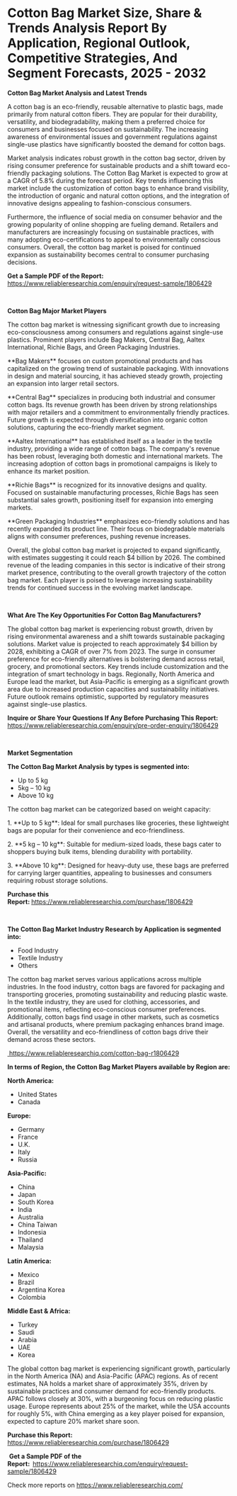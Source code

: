 <p><h1>Cotton Bag Market Size, Share & Trends Analysis Report By Application, Regional Outlook, Competitive Strategies, And Segment Forecasts, 2025 - 2032</h1></p><p><strong>Cotton Bag Market Analysis and Latest Trends</strong></p>
<p><p>A cotton bag is an eco-friendly, reusable alternative to plastic bags, made primarily from natural cotton fibers. They are popular for their durability, versatility, and biodegradability, making them a preferred choice for consumers and businesses focused on sustainability. The increasing awareness of environmental issues and government regulations against single-use plastics have significantly boosted the demand for cotton bags.</p><p>Market analysis indicates robust growth in the cotton bag sector, driven by rising consumer preference for sustainable products and a shift toward eco-friendly packaging solutions. The Cotton Bag Market is expected to grow at a CAGR of 5.8% during the forecast period. Key trends influencing this market include the customization of cotton bags to enhance brand visibility, the introduction of organic and natural cotton options, and the integration of innovative designs appealing to fashion-conscious consumers.</p><p>Furthermore, the influence of social media on consumer behavior and the growing popularity of online shopping are fueling demand. Retailers and manufacturers are increasingly focusing on sustainable practices, with many adopting eco-certifications to appeal to environmentally conscious consumers. Overall, the cotton bag market is poised for continued expansion as sustainability becomes central to consumer purchasing decisions.</p></p>
<p><strong>Get a Sample PDF of the Report:&nbsp;</strong> <a href="https://www.reliableresearchiq.com/enquiry/request-sample/1806429?utm_campaign=2273&utm_medium=2&utm_source=Github&utm_content=ia&utm_term=08022025&utm_id=cotton-bag">https://www.reliableresearchiq.com/enquiry/request-sample/1806429</a></p>
<p>&nbsp;</p>
<p><strong>Cotton Bag Major Market Players</strong></p>
<p><p>The cotton bag market is witnessing significant growth due to increasing eco-consciousness among consumers and regulations against single-use plastics. Prominent players include Bag Makers, Central Bag, Aaltex International, Richie Bags, and Green Packaging Industries.</p><p>**Bag Makers** focuses on custom promotional products and has capitalized on the growing trend of sustainable packaging. With innovations in design and material sourcing, it has achieved steady growth, projecting an expansion into larger retail sectors.</p><p>**Central Bag** specializes in producing both industrial and consumer cotton bags. Its revenue growth has been driven by strong relationships with major retailers and a commitment to environmentally friendly practices. Future growth is expected through diversification into organic cotton solutions, capturing the eco-friendly market segment.</p><p>**Aaltex International** has established itself as a leader in the textile industry, providing a wide range of cotton bags. The company's revenue has been robust, leveraging both domestic and international markets. The increasing adoption of cotton bags in promotional campaigns is likely to enhance its market position.</p><p>**Richie Bags** is recognized for its innovative designs and quality. Focused on sustainable manufacturing processes, Richie Bags has seen substantial sales growth, positioning itself for expansion into emerging markets.</p><p>**Green Packaging Industries** emphasizes eco-friendly solutions and has recently expanded its product line. Their focus on biodegradable materials aligns with consumer preferences, pushing revenue increases.</p><p>Overall, the global cotton bag market is projected to expand significantly, with estimates suggesting it could reach $4 billion by 2026. The combined revenue of the leading companies in this sector is indicative of their strong market presence, contributing to the overall growth trajectory of the cotton bag market. Each player is poised to leverage increasing sustainability trends for continued success in the evolving market landscape.</p></p>
<p>&nbsp;</p>
<p><strong>What Are The Key Opportunities For Cotton Bag Manufacturers?</strong></p>
<p><p>The global cotton bag market is experiencing robust growth, driven by rising environmental awareness and a shift towards sustainable packaging solutions. Market value is projected to reach approximately $4 billion by 2028, exhibiting a CAGR of over 7% from 2023. The surge in consumer preference for eco-friendly alternatives is bolstering demand across retail, grocery, and promotional sectors. Key trends include customization and the integration of smart technology in bags. Regionally, North America and Europe lead the market, but Asia-Pacific is emerging as a significant growth area due to increased production capacities and sustainability initiatives. Future outlook remains optimistic, supported by regulatory measures against single-use plastics.</p></p>
<p><strong>Inquire or Share Your Questions If Any Before Purchasing This Report:</strong> <a href="https://www.reliableresearchiq.com/enquiry/pre-order-enquiry/1806429?utm_campaign=2273&utm_medium=2&utm_source=Github&utm_content=ia&utm_term=08022025&utm_id=cotton-bag">https://www.reliableresearchiq.com/enquiry/pre-order-enquiry/1806429</a></p>
<p>&nbsp;</p>
<p><strong>Market Segmentation</strong></p>
<p><strong>The Cotton Bag Market Analysis by types is segmented into:</strong></p>
<p><ul><li>Up to 5 kg</li><li>5kg – 10 kg</li><li>Above 10 kg</li></ul></p>
<p><p>The cotton bag market can be categorized based on weight capacity: </p><p>1. **Up to 5 kg**: Ideal for small purchases like groceries, these lightweight bags are popular for their convenience and eco-friendliness.</p><p>2. **5 kg – 10 kg**: Suitable for medium-sized loads, these bags cater to shoppers buying bulk items, blending durability with portability.</p><p>3. **Above 10 kg**: Designed for heavy-duty use, these bags are preferred for carrying larger quantities, appealing to businesses and consumers requiring robust storage solutions.</p></p>
<p><strong>Purchase this Report:&nbsp;</strong><a href="https://www.reliableresearchiq.com/purchase/1806429?utm_campaign=2273&utm_medium=2&utm_source=Github&utm_content=ia&utm_term=08022025&utm_id=cotton-bag">https://www.reliableresearchiq.com/purchase/1806429</a></p>
<p>&nbsp;</p>
<p><strong>The Cotton Bag Market Industry Research by Application is segmented into:</strong></p>
<p><ul><li>Food Industry</li><li>Textile Industry</li><li>Others</li></ul></p>
<p><p>The cotton bag market serves various applications across multiple industries. In the food industry, cotton bags are favored for packaging and transporting groceries, promoting sustainability and reducing plastic waste. In the textile industry, they are used for clothing, accessories, and promotional items, reflecting eco-conscious consumer preferences. Additionally, cotton bags find usage in other markets, such as cosmetics and artisanal products, where premium packaging enhances brand image. Overall, the versatility and eco-friendliness of cotton bags drive their demand across these sectors.</p></p>
<p><a href="https://www.reliableresearchiq.com/cotton-bag-r1806429?utm_campaign=2273&utm_medium=2&utm_source=Github&utm_content=ia&utm_term=08022025&utm_id=cotton-bag">&nbsp;https://www.reliableresearchiq.com/cotton-bag-r1806429</a></p>
<p><strong>In terms of Region, the Cotton Bag Market Players available by Region are:</strong></p>
<p>
    <p> <strong> North America: </strong>
        <ul>
            <li>United States</li>
            <li>Canada</li>
        </ul>
        </p> 
    <p> <strong> Europe: </strong>
        <ul>
            <li>Germany</li>
            <li>France</li>
            <li>U.K.</li>
            <li>Italy</li>
            <li>Russia</li>
        </ul>
        </p> 
    <p> <strong> Asia-Pacific: </strong>
        <ul>
            <li>China</li>
            <li>Japan</li>
            <li>South Korea</li>
            <li>India</li>
            <li>Australia</li>
            <li>China Taiwan</li>
            <li>Indonesia</li>
            <li>Thailand</li>
            <li>Malaysia</li>
        </ul>
        </p> 
    <p> <strong> Latin America: </strong>
        <ul>
            <li>Mexico</li>
            <li>Brazil</li>
            <li>Argentina Korea</li>
            <li>Colombia</li>
        </ul>
        </p> 
    <p> <strong> Middle East & Africa: </strong>
        <ul>
            <li>Turkey</li>
            <li>Saudi</li>
            <li>Arabia</li>
            <li>UAE</li>
            <li>Korea</li>
        </ul>
    </p>
    </p>
<p><p>The global cotton bag market is experiencing significant growth, particularly in the North America (NA) and Asia-Pacific (APAC) regions. As of recent estimates, NA holds a market share of approximately 35%, driven by sustainable practices and consumer demand for eco-friendly products. APAC follows closely at 30%, with a burgeoning focus on reducing plastic usage. Europe represents about 25% of the market, while the USA accounts for roughly 5%, with China emerging as a key player poised for expansion, expected to capture 20% market share soon.</p></p>
<p><strong>Purchase this Report: </strong><a href="https://www.reliableresearchiq.com/purchase/1806429?utm_campaign=2273&utm_medium=2&utm_source=Github&utm_content=ia&utm_term=08022025&utm_id=cotton-bag">https://www.reliableresearchiq.com/purchase/1806429</a></p>
<p>&nbsp;<strong>Get a Sample PDF of the Report:&nbsp;&nbsp;</strong><a href="https://www.reliableresearchiq.com/enquiry/request-sample/1806429?utm_campaign=2273&utm_medium=2&utm_source=Github&utm_content=ia&utm_term=08022025&utm_id=cotton-bag">https://www.reliableresearchiq.com/enquiry/request-sample/1806429</a></p>
<p><strong></strong></p>
<p>Check more reports on <a href="https://www.reliableresearchiq.com/?utm_campaign=2273&utm_medium=2&utm_source=Github&utm_content=ia&utm_term=08022025&utm_id=cotton-bag">https://www.reliableresearchiq.com/</a></p>